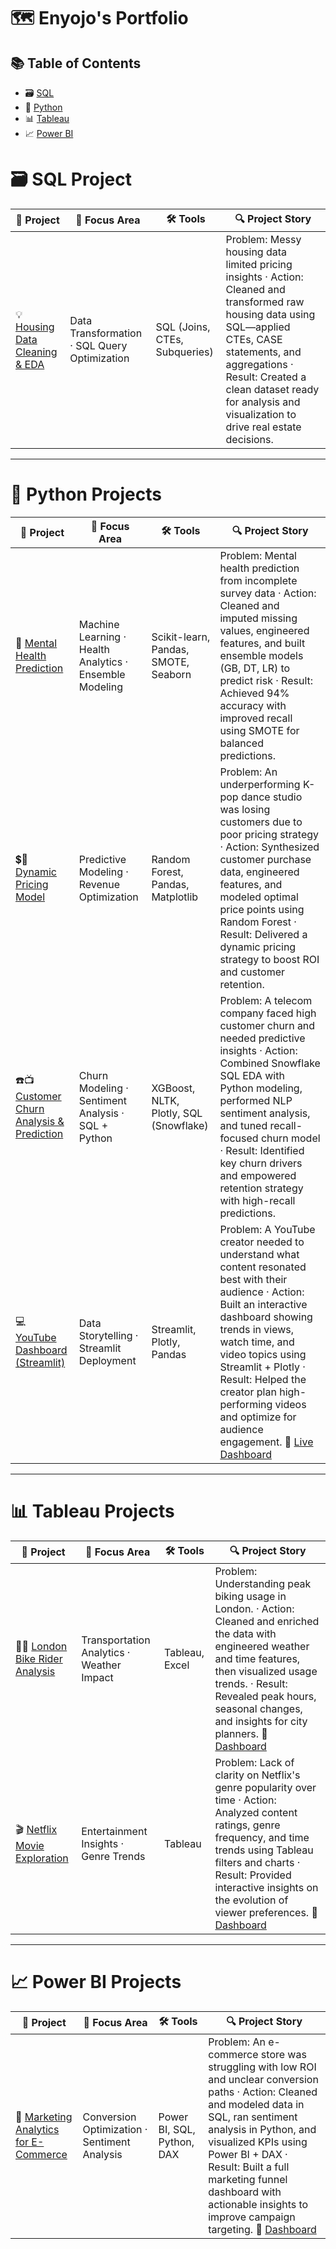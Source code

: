 # 🗺 Enyojo's Portfolio

## 📚 Table of Contents
- 🗃 [SQL](#sql)
- 🐍 [Python](#python)
- 📊 [Tableau](#tableau)
- 📈 [Power BI](#power-bi)


# 🗃 SQL Project

📌 Project | 🧠 Focus Area | 🛠️ Tools | 🔍 Project Story 
|---|---|---|---|
💡 [Housing Data Cleaning & EDA](https://github.com/enyo-ojo/SQL-ETL-) | Data Transformation · SQL Query Optimization | SQL (Joins, CTEs, Subqueries) | Problem: Messy housing data limited pricing insights · Action: Cleaned and transformed raw housing data using SQL—applied CTEs, CASE statements, and aggregations · Result: Created a clean dataset ready for analysis and visualization to drive real estate decisions.

***

# 🐍 Python Projects

📌 Project | 🧠 Focus Area | 🛠️ Tools | 🔍 Project Story
|---|---|---|---|
💊 [Mental Health Prediction](https://github.com/enyo-ojo/MachineLearning-EnsembleModel-forDepressionPrediction) | Machine Learning · Health Analytics · Ensemble Modeling | Scikit-learn, Pandas, SMOTE, Seaborn | Problem: Mental health prediction from incomplete survey data · Action: Cleaned and imputed missing values, engineered features, and built ensemble models (GB, DT, LR) to predict risk · Result: Achieved 94% accuracy with improved recall using SMOTE for balanced predictions.
💲💱 [Dynamic Pricing Model](https://github.com/enyo-ojo/Random_Forest-Dynamic-Pricing-Model)  | Predictive Modeling · Revenue Optimization | Random Forest, Pandas, Matplotlib | Problem: An underperforming K-pop dance studio was losing customers due to poor pricing strategy · Action: Synthesized customer purchase data, engineered features, and modeled optimal price points using Random Forest · Result: Delivered a dynamic pricing strategy to boost ROI and customer retention.
☎️📺 [Customer Churn Analysis & Prediction](https://github.com/enyo-ojo/Snowflake-Custormer-Churn--Analysis-and-Prediction) | Churn Modeling · Sentiment Analysis · SQL + Python | XGBoost, NLTK, Plotly, SQL (Snowflake) | Problem: A telecom company faced high customer churn and needed predictive insights · Action: Combined Snowflake SQL EDA with Python modeling, performed NLP sentiment analysis, and tuned recall-focused churn model · Result: Identified key churn drivers and empowered retention strategy with high-recall predictions.
💻 [YouTube Dashboard (Streamlit)](https://github.com/enyo-ojo/yt_dashboard_proj) | Data Storytelling · Streamlit Deployment | Streamlit, Plotly, Pandas | Problem: A YouTube creator needed to understand what content resonated best with their audience · Action: Built an interactive dashboard showing trends in views, watch time, and video topics using Streamlit + Plotly · Result: Helped the creator plan high-performing videos and optimize for audience engagement.  🔗 [Live Dashboard](https://enyojo-first-st-app-youtubedashoard.streamlit.app/)

***

# 📊 Tableau Projects

📌 Project | 🧠 Focus Area | 🛠️ Tools | 🔍 Project Story
|---|---|---|---|
🚴‍♂️ [London Bike Rider Analysis](https://github.com/enyo-ojo/London-Bike-Riders-Analysis-and-vISUALIZATION) | Transportation Analytics · Weather Impact | Tableau, Excel | Problem: Understanding peak biking usage in London. · Action: Cleaned and enriched the data with engineered weather and time features, then visualized usage trends. · Result: Revealed peak hours, seasonal changes, and insights for city planners.  🔗 [Dashboard](https://public.tableau.com/app/profile/enyo.alabi/viz/LondonBikeRiders_17378692957150/Dashboard1)
🎬 [Netflix Movie Exploration](https://public.tableau.com/app/profile/enyo.alabi/viz/NetflixDashboard_17410372119330/Dashboard2) | Entertainment Insights · Genre Trends | Tableau | Problem: Lack of clarity on Netflix's genre popularity over time · Action: Analyzed content ratings, genre frequency, and time trends using Tableau filters and charts · Result: Provided interactive insights on the evolution of viewer preferences.  🔗 [Dashboard](https://public.tableau.com/app/profile/enyo.alabi/viz/NetflixDashboard_17410372119330/Dashboard2)

***

# 📈 Power BI Projects

📌 Project | 🧠 Focus Area | 🛠️ Tools | 🔍 Project Story
|---|---|---|---|
🛒 [Marketing Analytics for E-Commerce](https://github.com/enyo-ojo/Marketing-Analytics) | Conversion Optimization · Sentiment Analysis | Power BI, SQL, Python, DAX | Problem: An e-commerce store was struggling with low ROI and unclear conversion paths · Action: Cleaned and modeled data in SQL, ran sentiment analysis in Python, and visualized KPIs using Power BI + DAX · Result: Built a full marketing funnel dashboard with actionable insights to improve campaign targeting.  🔗 [Dashboard](https://leomailtamuc-my.sharepoint.com/:u:/g/personal/ealabi1_leomail_tamuc_edu/ETKT7n-ibo1MtsY8hTpte7kBcbv8JPQNH52A9nFyI_Z1PA?e=c6aCjV)

